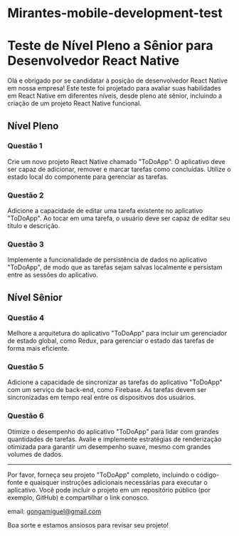 # Mirantes-mobile-development-test

# Teste de Nível Pleno a Sênior para Desenvolvedor React Native

Olá e obrigado por se candidatar à posição de desenvolvedor React Native em nossa empresa! Este teste foi projetado para avaliar suas habilidades em React Native em diferentes níveis, desde pleno até sênior, incluindo a criação de um projeto React Native funcional.

## Nível Pleno

### Questão 1

Crie um novo projeto React Native chamado "ToDoApp". O aplicativo deve ser capaz de adicionar, remover e marcar tarefas como concluídas. Utilize o estado local do componente para gerenciar as tarefas.

### Questão 2

Adicione a capacidade de editar uma tarefa existente no aplicativo "ToDoApp". Ao tocar em uma tarefa, o usuário deve ser capaz de editar seu título e descrição.

### Questão 3

Implemente a funcionalidade de persistência de dados no aplicativo "ToDoApp", de modo que as tarefas sejam salvas localmente e persistam entre as sessões do aplicativo.

## Nível Sênior

### Questão 4

Melhore a arquitetura do aplicativo "ToDoApp" para incluir um gerenciador de estado global, como Redux, para gerenciar o estado das tarefas de forma mais eficiente.

### Questão 5

Adicione a capacidade de sincronizar as tarefas do aplicativo "ToDoApp" com um serviço de back-end, como Firebase. As tarefas devem ser sincronizadas em tempo real entre os dispositivos dos usuários.

### Questão 6

Otimize o desempenho do aplicativo "ToDoApp" para lidar com grandes quantidades de tarefas. Avalie e implemente estratégias de renderização otimizada para garantir um desempenho suave, mesmo com grandes volumes de dados.

---

Por favor, forneça seu projeto "ToDoApp" completo, incluindo o código-fonte e quaisquer instruções adicionais necessárias para executar o aplicativo. Você pode incluir o projeto em um repositório público (por exemplo, GitHub) e compartilhar o link conosco.

email: gongamiguel@gmail.com

Boa sorte e estamos ansiosos para revisar seu projeto!
